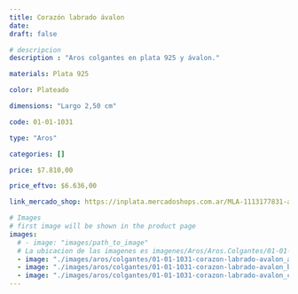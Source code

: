 ```yaml
---
title: Corazón labrado ávalon
date: 
draft: false

# descripcion
description : "Aros colgantes en plata 925 y ávalon."

materials: Plata 925

color: Plateado

dimensions: "Largo 2,50 cm"

code: 01-01-1031

type: "Aros"

categories: []

price: $7.810,00

price_eftvo: $6.636,00

link_mercado_shop: https://inplata.mercadoshops.com.ar/MLA-1113177831-aros-plata-925-corazón-labrado-ávalon-_JM

# Images
# first image will be shown in the product page
images:
  # - image: "images/path_to_image"
  # La ubicacion de las imagenes es imagenes/Aros/Aros.Colgantes/01-01-1031-corazon-labrado-avalon
  - image: "./images/aros/colgantes/01-01-1031-corazon-labrado-avalon_a.jpg"
  - image: "./images/aros/colgantes/01-01-1031-corazon-labrado-avalon_b.jpg"
  - image: "./images/aros/colgantes/01-01-1031-corazon-labrado-avalon_c.jpg"
---
```

